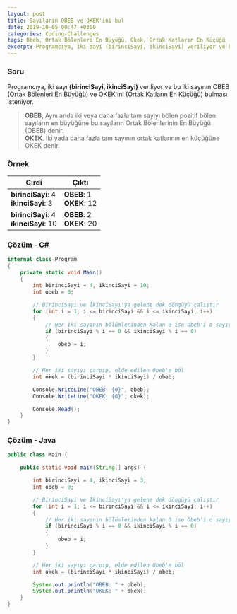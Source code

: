 ```yaml
---
layout: post
title: Sayıların OBEB ve OKEK'ini bul
date: 2019-10-05 00:47 +0300
categories: Coding-Challenges
tags: Obeb, Ortak Bölenleri En Büyüğü, Okek, Ortak Katların En Küçüğü
excerpt: Programcıya, iki sayı (birinciSayi, ikinciSayi) veriliyor ve bu iki sayının OBEB (Ortak Bölenleri En Büyüğü) ve OKEK'ini (Ortak Katların En Küçüğü) bulması isteniyor.
---
```

### Soru
Programcıya, iki sayı **(birinciSayi, ikinciSayi)** veriliyor ve bu iki sayının OBEB (Ortak Bölenleri En Büyüğü) ve OKEK'ini (Ortak Katların En Küçüğü) bulması isteniyor.

>**OBEB**, Aynı anda iki veya daha fazla tam sayıyı bölen pozitif bölen sayıların en büyüğüne bu sayıların Ortak Bölenlerinin En Büyüğü (OBEB) denir.<br>
>**OKEK**, İki yada daha fazla tam sayının ortak katlarının en küçüğüne OKEK denir.

### Örnek

| Girdi                                    | Çıktı                       |
|------------------------------------------|-----------------------------|
| **birinciSayi**: 4<br>**ikinciSayi**: 3  | **OBEB**: 1<br>**OKEK**: 12 |
| **birinciSayi**: 4<br>**ikinciSayi**: 10 | **OBEB**: 2<br>**OKEK**: 20 |


### Çözüm - C#
```csharp
internal class Program
{
    private static void Main()
    {
        int birinciSayi = 4, ikinciSayi = 10;
        int obeb = 0;

        // BirinciSayi ve İkinciSayı'ya gelene dek döngüyü çalıştır
        for (int i = 1; i <= birinciSayi && i <= ikinciSayi; i++)
        {
            // Her iki sayının bölümlerinden kalan 0 ise Obeb'i o sayıya eşitle
            if (birinciSayi % i == 0 && ikinciSayi % i == 0)
            {
                obeb = i;
            }
        }

        // Her iki sayıyı çarpıp, elde edilen Obeb'e böl
        int okek = (birinciSayi * ikinciSayi) / obeb;

        Console.WriteLine("OBEB: {0}", obeb);
        Console.WriteLine("OKEK: {0}", okek);

        Console.Read();
    }
}
```

### Çözüm - Java
```java
public class Main {

    public static void main(String[] args) {

        int birinciSayi = 4, ikinciSayi = 3;
        int obeb = 0;

        // BirinciSayi ve İkinciSayı'ya gelene dek döngüyü çalıştır
        for (int i = 1; i <= birinciSayi && i <= ikinciSayi; i++)
        {
            // Her iki sayının bölümlerinden kalan 0 ise Obeb'i o sayıya eşitle
            if (birinciSayi % i == 0 && ikinciSayi % i == 0)
            {
                obeb = i;
            }
        }

        // Her iki sayıyı çarpıp, elde edilen Obeb'e böl
        int okek = (birinciSayi * ikinciSayi) / obeb;

        System.out.println("OBEB: " + obeb);
        System.out.println("OKEK: " + okek);
    }
}
```